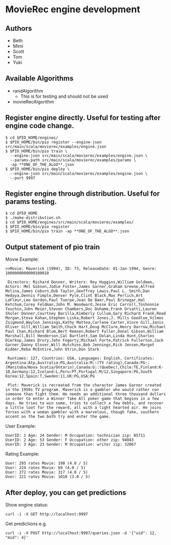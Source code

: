 MovieRec engine development
=====================================
## Authors
- Beth
- Mimi
- Scott
- Tom
- Yuki

## Available Algorithms
- randAlgorithm
    + This is for testing and should not be used
- movieRecAlgorithm

## Register engine directly. Useful for testing after engine code change.
```
$ cd $PIO_HOME/engines/
$ $PIO_HOME/bin/pio register --engine-json src/main/scala/movierec/examples/engine.json
$ $PIO_HOME/bin/pio train \
  --engine-json src/main/scala/movierec/examples/engine.json \
  --params-path src/main/scala/movierec/examples/params \
  -ap **ONE_OF_THE_ALGO**.json
$ $PIO_HOME/bin/pio deploy \
  --engine-json src/main/scala/movierec/examples/engine.json \
  --port 9997
```

## Register engine through distribution. Useful for params testing.
```
$ cd $PIO_HOME
$ ./make-distribution.sh
$ cd $PIO_HOME/engines/src/main/scala/movierec/examples/
$ $PIO_HOME/bin/pio register
$ $PIO_HOME/bin/pio train -ap **ONE_OF_THE_ALGO**.json
```

## Output statement of pio train
Movie Example:
```
>>Movie: Maverick (1994), ID: 73, ReleaseDate: 01-Jan-1994, Genre: 1000000000000100010

 Directors: Richard Donner, Writers: Roy Huggins,William Goldman, Actors: Mel Gibson,Jodie Foster,James Garner,Graham Greene,Alfred Molina,James Coburn,Dub Taylor,Geoffrey Lewis,Paul L. Smith,Dan Hedaya,Dennis Fimple,Denver Pyle,Clint Black,Max Perlich,Art LaFleur,Leo Gordon,Paul Tuerpe,Jean De Baer,Paul Brinegar,Hal Ketchum,Corey Feldman,John M. Woodward,Jesse Eric Carroll,Toshonnie Touchin,John Meier,Steven Chambers,Doc Duhame,Frank Orsatti,Lauren Shuler Donner,Courtney Barilla,Kimberly Cullum,Gary Richard Frank,Read Morgan,Steve Kahan,Stephen Liska,Robert Jones,J. Mills Goodloe,Vilmos Zsigmond,Waylon Jennings,Kathy Mattea,Carlene Carter,Vince Gill,Janis Oliver Gill,William Smith,Chuck Hart,Doug McClure,Henry Darrow,Michael Paul Chan,Richard Blum,Bert Remsen,Robert Fuller,Donal Gibson,William Marshall,Bill Henderson,Cal Bartlett,Sam Dolan,Linda Hunt,Charles Dierkop,James Drury,John Fogerty,Michael Forte,Patrick Fullerton,Jack Garner,Danny Glover,Will Hutchins,Bob Jennings,Rick Jensen,Margot Kidder,Reba McEntire,John Otrin,Don Stark

 Runtimes: 127, Countries: USA, Languages: English, Certificates: Argentina:Atp,Australia:PG,Australia:M::(TV rating),Canada:PG::(Manitoba/Nova Scotia/Ontario),Canada:G::(Quebec),Chile:TE,Finland:K-10,Germany:12,Iceland:L,Peru:PT,Portugal:M/12,Singapore:PG,South Korea:12,Spain:T,Sweden:11,UK:PG,USA:PG

 Plot: Maverick is recreated from the character James Garner created in the 1950s TV program. Maverick is a gambler who would rather con someone than fight them. He needs an additional three thousand dollars in order to enter a Winner Take All poker game that begins in a few days. He tries to win some, tries to collect a few debts, and recover a little loot for the reward, all with a light hearted air. He joins forces with a woman gambler with a marvelous, though fake, southern accent as the two both try and enter the game.
```
User Example:
```
UserID: 1 Age: 24 Gender: M Occupation: technician zip: 85711
UserID: 2 Age: 53 Gender: F Occupation: other zip: 94043
UserID: 3 Age: 23 Gender: M Occupation: writer zip: 32067
```

Rating Example:
```
User: 295 rates Movie: 190 (4.0 / 5)
User: 224 rates Movie: 69 (4.0 / 5)
User: 272 rates Movie: 317 (4.0 / 5)
User: 221 rates Movie: 1010 (3.0 / 5)
```


## After deploy, you can get predictions

Show engine status:
```
curl -i -X GET http://localhost:9997
```

Get predictions
e.g.
```
curl -i -X POST http://localhost:9997/queries.json -d '{"uid": 12, "mid": 4}'
```
